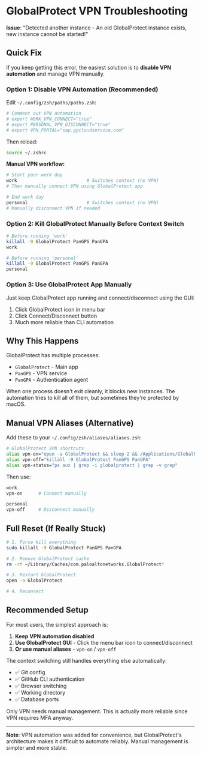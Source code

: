 # GlobalProtect VPN Troubleshooting

**Issue**: "Detected another instance - An old GlobalProtect instance exists, new instance cannot be started!"

## Quick Fix

If you keep getting this error, the easiest solution is to **disable VPN automation** and manage VPN manually.

### Option 1: Disable VPN Automation (Recommended)

Edit `~/.config/zsh/paths/paths.zsh`:

```bash
# Comment out VPN automation
# export WORK_VPN_CONNECT="true"
# export PERSONAL_VPN_DISCONNECT="true"
# export VPN_PORTAL="sap.gpcloudservice.com"
```

Then reload:
```bash
source ~/.zshrc
```

**Manual VPN workflow:**
```bash
# Start your work day
work                          # Switches context (no VPN)
# Then manually connect VPN using GlobalProtect app

# End work day
personal                      # Switches context (no VPN)
# Manually disconnect VPN if needed
```

### Option 2: Kill GlobalProtect Manually Before Context Switch

```bash
# Before running 'work'
killall -9 GlobalProtect PanGPS PanGPA
work

# Before running 'personal'  
killall -9 GlobalProtect PanGPS PanGPA
personal
```

### Option 3: Use GlobalProtect App Manually

Just keep GlobalProtect app running and connect/disconnect using the GUI:
1. Click GlobalProtect icon in menu bar
2. Click Connect/Disconnect button
3. Much more reliable than CLI automation

## Why This Happens

GlobalProtect has multiple processes:
- `GlobalProtect` - Main app
- `PanGPS` - VPN service
- `PanGPA` - Authentication agent

When one process doesn't exit cleanly, it blocks new instances. The automation tries to kill all of them, but sometimes they're protected by macOS.

## Manual VPN Aliases (Alternative)

Add these to your `~/.config/zsh/aliases/aliases.zsh`:

```bash
# GlobalProtect VPN shortcuts
alias vpn-on="open -a GlobalProtect && sleep 2 && /Applications/GlobalProtect.app/Contents/MacOS/GlobalProtect connect --portal sap.gpcloudservice.com"
alias vpn-off="killall -9 GlobalProtect PanGPS PanGPA"
alias vpn-status="ps aux | grep -i globalprotect | grep -v grep"
```

Then use:
```bash
work
vpn-on      # Connect manually

personal
vpn-off     # Disconnect manually
```

## Full Reset (If Really Stuck)

```bash
# 1. Force kill everything
sudo killall -9 GlobalProtect PanGPS PanGPA

# 2. Remove GlobalProtect cache
rm -rf ~/Library/Caches/com.paloaltonetworks.GlobalProtect*

# 3. Restart GlobalProtect
open -a GlobalProtect

# 4. Reconnect
```

## Recommended Setup

For most users, the simplest approach is:

1. **Keep VPN automation disabled**
2. **Use GlobalProtect GUI** - Click the menu bar icon to connect/disconnect
3. **Or use manual aliases** - `vpn-on` / `vpn-off`

The context switching still handles everything else automatically:
- ✅ Git config
- ✅ GitHub CLI authentication  
- ✅ Browser switching
- ✅ Working directory
- ✅ Database ports

Only VPN needs manual management. This is actually more reliable since VPN requires MFA anyway.

---

**Note**: VPN automation was added for convenience, but GlobalProtect's architecture makes it difficult to automate reliably. Manual management is simpler and more stable.
